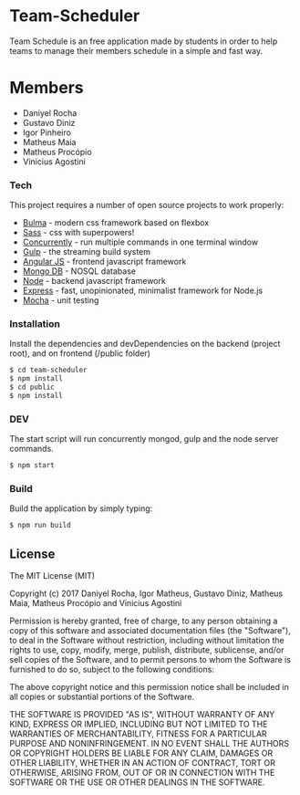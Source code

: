# Team-Scheduler

Team Schedule is an free application made by students in order to help teams to manage their members schedule in a simple and fast way.

# Members
* Daniyel Rocha
* Gustavo Diniz
* Igor Pinheiro
* Matheus Maia
* Matheus Procópio
* Vinicius Agostini

### Tech

This project requires a number of open source projects to work properly:

* [Bulma] - modern css framework based on flexbox
* [Sass] - css with superpowers!
* [Concurrently] - run multiple commands in one terminal window
* [Gulp] - the streaming build system
* [Angular JS] - frontend javascript framework
* [Mongo DB] - NOSQL database
* [Node] - backend javascript framework
* [Express] - fast, unopinionated, minimalist framework for Node.js
* [Mocha] - unit testing

### Installation
Install the dependencies and devDependencies on the backend (project root), and on frontend (/public folder)

```sh
$ cd team-scheduler
$ npm install
$ cd public
$ npm install
```

### DEV
The start script will run concurrently mongod, gulp and the node server commands.
```sh
$ npm start
```

### Build
Build the application by simply typing:

```sh
$ npm run build
```

License
----

The MIT License (MIT)

Copyright (c) 2017 Daniyel Rocha, Igor Matheus, Gustavo Diniz, Matheus Maia, Matheus Procópio and Vinicius Agostini

Permission is hereby granted, free of charge, to any person obtaining a copy of this software and associated documentation files (the "Software"), to deal in the Software without restriction, including without limitation the rights to use, copy, modify, merge, publish, distribute, sublicense, and/or sell copies of the Software, and to permit persons to whom the Software is furnished to do so, subject to the following conditions:

The above copyright notice and this permission notice shall be included in all copies or substantial portions of the Software.

THE SOFTWARE IS PROVIDED "AS IS", WITHOUT WARRANTY OF ANY KIND, EXPRESS OR IMPLIED, INCLUDING BUT NOT LIMITED TO THE WARRANTIES OF MERCHANTABILITY, FITNESS FOR A PARTICULAR PURPOSE AND NONINFRINGEMENT. IN NO EVENT SHALL THE AUTHORS OR COPYRIGHT HOLDERS BE LIABLE FOR ANY CLAIM, DAMAGES OR OTHER LIABILITY, WHETHER IN AN ACTION OF CONTRACT, TORT OR OTHERWISE, ARISING FROM, OUT OF OR IN CONNECTION WITH THE SOFTWARE OR THE USE OR OTHER DEALINGS IN THE SOFTWARE.

[//]: # (Write links here)

   [Bulma]: <http://bulma.io>
   [Mongo DB]: <https://www.mongodb.com>
   [Sass]: <http://sass-lang.com>
   [Gulp]: <http://gulpjs.com>
   [Angular JS]: <https://angularjs.org>
   [Node]: <https://nodejs.org/en/>
   [Express]: <http://expressjs.com>
   [Mocha]: <https://mochajs.org>
   [Concurrently]: <https://www.npmjs.com/package/concurrently>
